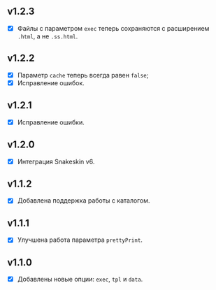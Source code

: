 ## v1.2.3

- [x] Файлы с параметром `exec` теперь сохраняются с расширением `.html`, а не `.ss.html`.

## v1.2.2

- [x] Параметр `cache` теперь всегда равен `false`;
- [x] Исправление ошибок.

## v1.2.1

- [x] Исправление ошибки.

## v1.2.0

- [x] Интеграция Snakeskin v6.

## v1.1.2

- [x] Добавлена поддержка работы с каталогом.

## v1.1.1

- [x] Улучшена работа параметра `prettyPrint`.

## v1.1.0

- [x] Добавлены новые опции: `exec`, `tpl` и `data`.
